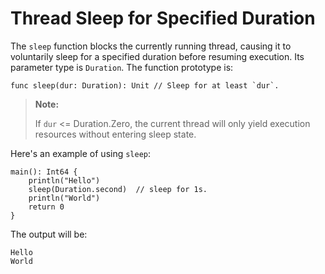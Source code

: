 # Thread Sleep for Specified Duration

The `sleep` function blocks the currently running thread, causing it to voluntarily sleep for a specified duration before resuming execution. Its parameter type is `Duration`. The function prototype is:

```cangjie
func sleep(dur: Duration): Unit // Sleep for at least `dur`.
```

> **Note:**
>
> If `dur` <= Duration.Zero, the current thread will only yield execution resources without entering sleep state.

Here's an example of using `sleep`:

<!-- verify -->

```cangjie
main(): Int64 {
    println("Hello")
    sleep(Duration.second)  // sleep for 1s.
    println("World")
    return 0
}
```

The output will be:

```text
Hello
World
```